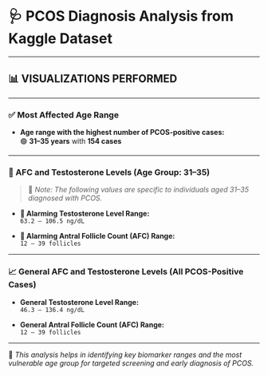 # 🩺 PCOS Diagnosis Analysis from Kaggle Dataset

---

## 📊 VISUALIZATIONS PERFORMED

---

### ✅ Most Affected Age Range
- **Age range with the highest number of PCOS-positive cases:**  
  🟢 **31–35 years** with **154 cases**

---

### 🔬 AFC and Testosterone Levels (Age Group: 31–35)

> 📌 *Note: The following values are specific to individuals aged 31–35 diagnosed with PCOS.*

- **🚨 Alarming Testosterone Level Range:**  
  `63.2 – 106.5 ng/dL`

- **🚨 Alarming Antral Follicle Count (AFC) Range:**  
  `12 – 39 follicles`

---

### 📈 General AFC and Testosterone Levels (All PCOS-Positive Cases)

- **General Testosterone Level Range:**  
  `46.3 – 136.4 ng/dL`

- **General Antral Follicle Count (AFC) Range:**  
  `12 – 39 follicles`

---

🔎 *This analysis helps in identifying key biomarker ranges and the most vulnerable age group for targeted screening and early diagnosis of PCOS.*

